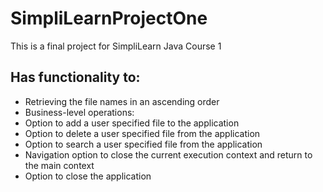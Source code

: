 # SimpliLearnProjectOne
This is a final project for SimpliLearn Java Course 1
## Has functionality to:
  - Retrieving the file names in an ascending order
  - Business-level operations:
  - Option to add a user specified file to the application
  - Option to delete a user specified file from the application
  - Option to search a user specified file from the application
  - Navigation option to close the current execution context and return to the main context
  - Option to close the application
